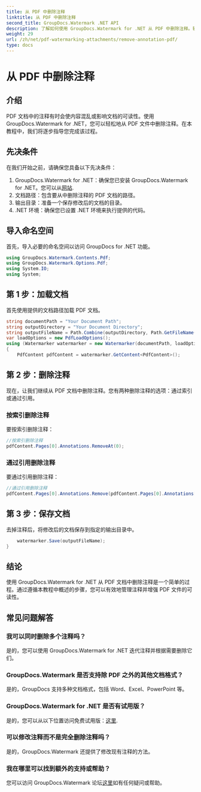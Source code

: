 ```yaml
---
title: 从 PDF 中删除注释
linktitle: 从 PDF 中删除注释
second_title: GroupDocs.Watermark .NET API
description: 了解如何使用 GroupDocs.Watermark for .NET 从 PDF 中删除注释。轻松增强文档的可读性。
weight: 29
url: /zh/net/pdf-watermarking-attachments/remove-annotation-pdf/
type: docs
---
```

# 从 PDF 中删除注释

## 介绍
PDF 文档中的注释有时会使内容混乱或影响文档的可读性。使用 GroupDocs.Watermark for .NET，您可以轻松地从 PDF 文件中删除注释。在本教程中，我们将逐步指导您完成该过程。
## 先决条件
在我们开始之前，请确保您具备以下先决条件：
1.  GroupDocs.Watermark for .NET：确保您已安装 GroupDocs.Watermark for .NET。您可以从[网站](https://releases.groupdocs.com/Watermark/net/).
2. 文档路径：包含要从中删除注释的 PDF 文档的路径。
3. 输出目录：准备一个保存修改后的文档的目录。
4. .NET 环境：确保您已设置 .NET 环境来执行提供的代码。

## 导入命名空间
首先，导入必要的命名空间以访问 GroupDocs for .NET 功能。
```csharp
using GroupDocs.Watermark.Contents.Pdf;
using GroupDocs.Watermark.Options.Pdf;
using System.IO;
using System;
```
## 第 1 步：加载文档
首先使用提供的文档路径加载 PDF 文档。
```csharp
string documentPath = "Your Document Path";
string outputDirectory = "Your Document Directory";
string outputFileName = Path.Combine(outputDirectory, Path.GetFileName(documentPath));
var loadOptions = new PdfLoadOptions();
using (Watermarker watermarker = new Watermarker(documentPath, loadOptions))
{
    PdfContent pdfContent = watermarker.GetContent<PdfContent>();
```
## 第 2 步：删除注释
现在，让我们继续从 PDF 文档中删除注释。您有两种删除注释的选项：通过索引或通过引用。
### 按索引删除注释
要按索引删除注释：
```csharp
//按索引删除注释
pdfContent.Pages[0].Annotations.RemoveAt(0);
```
### 通过引用删除注释
要通过引用删除注释：
```csharp
//通过引用删除注释
pdfContent.Pages[0].Annotations.Remove(pdfContent.Pages[0].Annotations[0]);
```
## 第 3 步：保存文档
去掉注释后，将修改后的文档保存到指定的输出目录中。
```csharp
    watermarker.Save(outputFileName);
}
```

## 结论
使用 GroupDocs.Watermark for .NET 从 PDF 文档中删除注释是一个简单的过程。通过遵循本教程中概述的步骤，您可以有效地管理注释并增强 PDF 文件的可读性。
## 常见问题解答
### 我可以同时删除多个注释吗？
是的，您可以使用 GroupDocs.Watermark for .NET 迭代注释并根据需要删除它们。
### GroupDocs.Watermark 是否支持除 PDF 之外的其他文档格式？
是的，GroupDocs 支持多种文档格式，包括 Word、Excel、PowerPoint 等。
### GroupDocs.Watermark for .NET 是否有试用版？
是的，您可以从以下位置访问免费试用版：[这里](https://releases.groupdocs.com/).
### 可以修改注释而不是完全删除注释吗？
是的，GroupDocs.Watermark 还提供了修改现有注释的方法。
### 我在哪里可以找到额外的支持或帮助？
您可以访问 GroupDocs.Watermark 论坛[这里](https://forum.groupdocs.com/c/watermark/19)如有任何疑问或帮助。